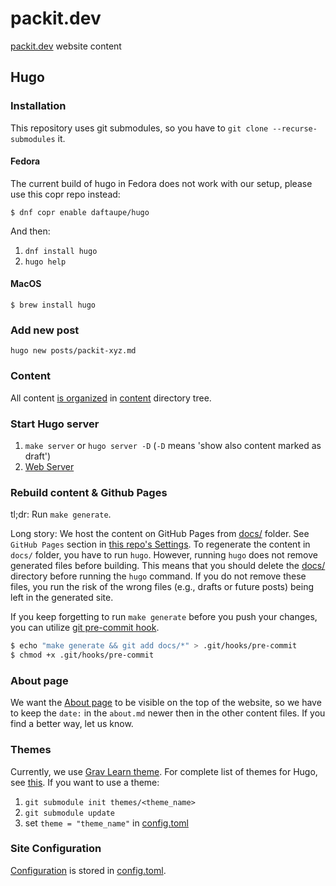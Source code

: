 # packit.dev
[packit.dev](https://packit.dev) website content

## Hugo

### Installation

This repository uses git submodules, so you have to `git clone --recurse-submodules` it.

#### Fedora

The current build of hugo in Fedora does not work with our setup, please use this copr repo instead:
```
$ dnf copr enable daftaupe/hugo
```

And then:

1. `dnf install hugo`
2. `hugo help`


#### MacOS

```
$ brew install hugo
```

### Add new post

`hugo new posts/packit-xyz.md`

### Content

All content [is organized](https://gohugo.io/content-management/organization) in [content](content/) directory tree.

### Start Hugo server

1. `make server` or `hugo server -D` (`-D` means 'show also content marked as draft')
2. [Web Server](http://localhost:1313)


### Rebuild content & Github Pages

tl;dr:
Run `make generate`.

Long story:
We host the content on GitHub Pages from [docs/](docs/) folder.
See `GitHub Pages` section in [this repo's Settings](https://github.com/packit-service/packit.dev/settings).
To regenerate the content in `docs/` folder, you have to run `hugo`.
However, running `hugo` does not remove generated files before building.
This means that you should delete the [docs/](docs/) directory before running the `hugo` command.
If you do not remove these files, you run the risk of the wrong files (e.g., drafts or future posts) being left in the generated site.

If you keep forgetting to run `make generate` before you push your changes, you can utilize [git pre-commit hook](https://git-scm.com/docs/githooks#_pre_commit).

```sh
$ echo "make generate && git add docs/*" > .git/hooks/pre-commit
$ chmod +x .git/hooks/pre-commit
```

### About page

We want the [About page](https://github.com/packit-service/packit.dev/blob/master/content/about.md)
to be visible on the top of the website, so we have to keep the `date:` in the `about.md` newer then in the other content files.
If you find a better way, let us know.

### Themes

Currently, we use [Grav Learn theme](https://github.com/matcornic/hugo-theme-learn).
For complete list of themes for Hugo, see [this](https://themes.gohugo.io).
If you want to use a theme:

1. `git submodule init themes/<theme_name>`
2. `git submodule update`
3. set `theme = "theme_name"` in [config.toml](config.toml)

### Site Configuration

[Configuration](https://gohugo.io/getting-started/configuration/) is stored in [config.toml](config.toml).
